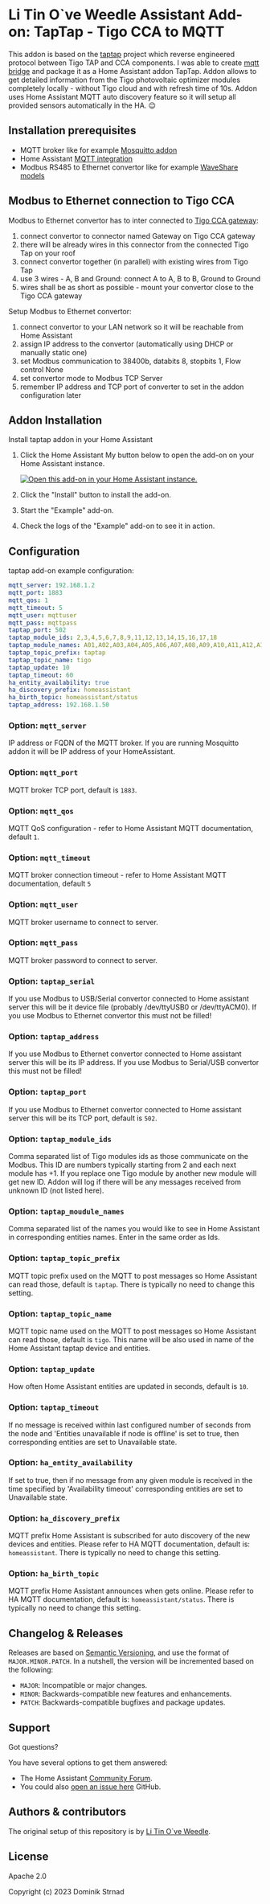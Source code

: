 # Li Tin O`ve Weedle Assistant Add-on: TapTap - Tigo CCA to MQTT

This addon is based on the [taptap](https://github.com/litinoveweedle/taptap) project which reverse engineered protocol between Tigo TAP and CCA components. I was able to create [mqtt bridge](https://github.com/litinoveweedle/taptap-mqtt) and package it as a Home Assistant addon TapTap. Addon allows to get detailed information from the Tigo photovoltaic optimizer modules completely locally - without Tigo cloud and with refresh time of 10s. Addon uses Home Assistant MQTT auto discovery feature so it will setup all provided sensors automatically in the HA. :wink:


## Installation prerequisites

  - MQTT broker like for example [Mosquitto addon](https://www.home-assistant.io/integrations/mqtt/#setting-up-a-broker)
  - Home Assistant [MQTT integration](https://www.home-assistant.io/integrations/mqtt/)
  - Modbus RS485 to Ethernet convertor like for example [WaveShare models](https://www.waveshare.com/product/iot-communication/wired-comm-converter/ethernet-to-uart-rs232-rs485.htm)


## Modbus to Ethernet connection to Tigo CCA

Modbus to Ethernet convertor has to inter connected to [Tigo CCA gateway](https://cs.tigoenergy.com/product/cloud-connect-advanced):
  1. connect convertor to connector named Gateway on Tigo CCA gateway
  2. there will be already wires in this connector from the connected Tigo Tap on your roof
  3. connect convertor together (in parallel) with existing wires from Tigo Tap
  4. use 3 wires - A, B and Ground: connect A to A, B to B, Ground to Ground
  5. wires shall be as short as possible - mount your convertor close to the Tigo CCA gateway

Setup Modbus to Ethernet convertor:
  1. connect convertor to your LAN network so it will be reachable from Home Assistant
  2. assign IP address to the convertor (automatically using DHCP or manually static one)
  3. set Modbus communication to 38400b, databits 8, stopbits 1, Flow control None
  4. set convertor mode to Modbus TCP Server    
  5. remember IP address and TCP port of converter to set in the addon configuration later


## Addon Installation

Install taptap addon in your Home Assistant

1. Click the Home Assistant My button below to open the add-on on your Home
   Assistant instance.

   [![Open this add-on in your Home Assistant instance.][addon-badge]][addon]

2. Click the "Install" button to install the add-on.
3. Start the "Example" add-on.
4. Check the logs of the "Example" add-on to see it in action.


## Configuration

taptap add-on example configuration:

```yaml
mqtt_server: 192.168.1.2
mqtt_port: 1883
mqtt_qos: 1
mqtt_timeout: 5
mqtt_user: mqttuser
mqtt_pass: mqttpass
taptap_port: 502
taptap_module_ids: 2,3,4,5,6,7,8,9,11,12,13,14,15,16,17,18
taptap_module_names: A01,A02,A03,A04,A05,A06,A07,A08,A09,A10,A11,A12,A13,A14,A15,A16
taptap_topic_prefix: taptap
taptap_topic_name: tigo
taptap_update: 10
taptap_timeout: 60
ha_entity_availability: true
ha_discovery_prefix: homeassistant
ha_birth_topic: homeassistant/status
taptap_address: 192.168.1.50

```

### Option: `mqtt_server`

IP address or FQDN of the MQTT broker. If you are running Mosquitto addon it will be IP address of your HomeAssistant.

### Option: `mqtt_port`

MQTT broker TCP port, default is `1883`.

### Option: `mqtt_qos`

MQTT QoS configuration - refer to Home Assistant MQTT documentation, default `1`.

### Option: `mqtt_timeout`

MQTT broker connection timeout - refer to Home Assistant MQTT documentation, default `5`

### Option: `mqtt_user`

MQTT broker username to connect to server.

### Option: `mqtt_pass`

MQTT broker password to connect to server.

### Option: `taptap_serial`

If you use Modbus to USB/Serial convertor connected to Home assistant server this will be it device file (probably /dev/ttyUSB0 or /dev/ttyACM0). If you use Modbus to Ethernet convertor this must not be filled!

### Option: `taptap_address`

If you use Modbus to Ethernet convertor connected to Home assistant server this will be its IP address. If you use Modbus to Serial/USB convertor this must not be filled!

### Option: `taptap_port`

If you use Modbus to Ethernet convertor connected to Home assistant server this will be its TCP port, default is `502`.

### Option: `taptap_module_ids`

Comma separated list of Tigo modules ids as those communicate on the Modbus. This ID are numbers typically starting from 2 and each next module has +1. If you replace one Tigo module by another new module will get new ID. Addon will log if there will be any messages received from unknown ID (not listed here).

### Option: `taptap_moudule_names`

Comma separated list of the names you would like to see in Home Assistant in corresponding entities names. Enter in the same order as Ids.

### Option: `taptap_topic_prefix`

MQTT topic prefix used on the MQTT to post messages so Home Assistant can read those, default is `taptap`. There is typically no need to change this setting.

### Option: `taptap_topic_name`

MQTT topic name used on the MQTT to post messages so Home Assistant can read those, default is `tigo`. This name will be also used in name of the Home Assistant taptap device and entities.

### Option: `taptap_update`

How often Home Assistant entities are updated in seconds, default is `10`.

### Option: `taptap_timeout`

If no message is received within last configured number of seconds from the node and 'Entities unavailable if node is offline' is set to true, then corresponding entities are set to Unavailable state.

### Option: `ha_entity_availability`

If set to true, then if no message from any given module is received in the time specified by 'Availability timeout' corresponding entities are set to Unavailable state.

### Option: `ha_discovery_prefix`

MQTT prefix Home Assistant is subscribed for auto discovery of the new devices and entities. Please refer to HA MQTT documentation, default is: `homeassistant`. There is typically no need to change this setting.

### Option: `ha_birth_topic`

MQTT prefix Home Assistant announces when gets online. Please refer to HA MQTT documentation, default is: `homeassistant/status`. There is typically no need to change this setting.


## Changelog & Releases

Releases are based on [Semantic Versioning][semver], and use the format
of `MAJOR.MINOR.PATCH`. In a nutshell, the version will be incremented
based on the following:

- `MAJOR`: Incompatible or major changes.
- `MINOR`: Backwards-compatible new features and enhancements.
- `PATCH`: Backwards-compatible bugfixes and package updates.

## Support

Got questions?

You have several options to get them answered:

- The Home Assistant [Community Forum][forum].
- You could also [open an issue here][issue] GitHub.

## Authors & contributors

The original setup of this repository is by [Li Tin O`ve Weedle][litin].

## License

Apache 2.0

Copyright (c) 2023 Dominik Strnad

[addon-badge]: https://my.home-assistant.io/badges/supervisor_addon.svg
[addon]: https://my.home-assistant.io/redirect/supervisor_addon/?addon=a0d7b954_example&repository_url=https%3A%2F%2Fgithub.com%2Flitinoveweedle%2Fhassio-addons
[contributors]: https://github.com/litinoveweedle/hassio-addons/graphs/contributors
[forum]: https://community.home-assistant.io/t/tigo-optimizer-local-monitoring-without-cloud-now-possible/869754
[litin]: https://github.com/litinoveweedle
[issue]: https://github.com/litinoveweedle/hassio-addons-dev/issues
[semver]: http://semver.org/spec/v2.0.0.html

